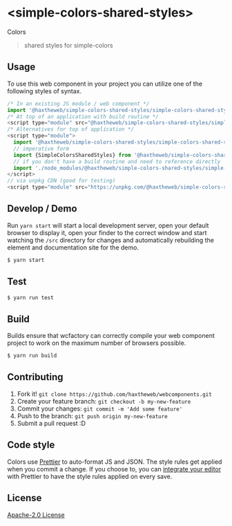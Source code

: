 # &lt;simple-colors-shared-styles&gt;

Colors
> shared styles for simple-colors

## Usage
To use this web component in your project you can utilize one of the following styles of syntax.

```js
/* In an existing JS module / web component */
import '@haxtheweb/simple-colors-shared-styles/simple-colors-shared-styles.js';
/* At top of an application with build routine */
<script type="module" src="@haxtheweb/simple-colors-shared-styles/simple-colors-shared-styles.js"></script>
/* Alternatives for top of application */
<script type="module">
  import '@haxtheweb/simple-colors-shared-styles/simple-colors-shared-styles.js';
  // imperative form
  import {SimpleColorsSharedStyles} from '@haxtheweb/simple-colors-shared-styles';
  // if you don't have a build routine and need to reference directly
  import './node_modules/@haxtheweb/simple-colors-shared-styles/simple-colors-shared-styles.js';
</script>
// via unpkg CDN (good for testing)
<script type="module" src="https://unpkg.com/@haxtheweb/simple-colors-shared-styles/simple-colors-shared-styles.js"></script>
```

## Develop / Demo
Run `yarn start` will start a local development server, open your default browser to display it, open your finder to the correct window and start watching the `/src` directory for changes and automatically rebuilding the element and documentation site for the demo.
```bash
$ yarn start
```

## Test

```bash
$ yarn run test
```

## Build
Builds ensure that wcfactory can correctly compile your web component project to
work on the maximum number of browsers possible.
```bash
$ yarn run build
```

## Contributing

1. Fork it! `git clone https://github.com/haxtheweb/webcomponents.git`
2. Create your feature branch: `git checkout -b my-new-feature`
3. Commit your changes: `git commit -m 'Add some feature'`
4. Push to the branch: `git push origin my-new-feature`
5. Submit a pull request :D

## Code style

Colors  use [Prettier][prettier] to auto-format JS and JSON.  The style rules get applied when you commit a change.  If you choose to, you can [integrate your editor][prettier-ed] with Prettier to have the style rules applied on every save.

[prettier]: https://github.com/prettier/prettier/
[prettier-ed]: https://github.com/prettier/prettier/#editor-integration
[polyserve]: https://github.com/Polymer/polyserve
[web-component-tester]: https://github.com/Polymer/web-component-tester

## License
[Apache-2.0 License](http://opensource.org/licenses/Apache-2.0)